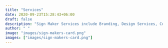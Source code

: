 ```yaml
---
title: "Services"
date: 2020-09-23T15:28:43+06:00
draft: false
description: "Sign Maker Services include Branding, Design Services, Custom banners, Custom LED, Custom LED Displays, Neon Signage, Business Signs"
author: " "
image: "images/sign-makers-card.png"
images: ["images/sign-makers-card.png"]
---
```

